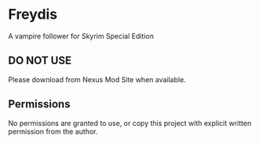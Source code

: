 # Freydis
A vampire follower for Skyrim Special Edition

## DO NOT USE

Please download from Nexus Mod Site when available.

## Permissions

No permissions are granted to use, or copy this project with explicit written permission from the author.
